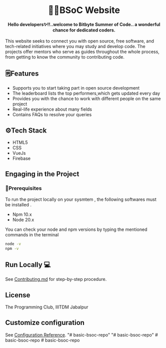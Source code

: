 <div align="center">

# 👨‍💻BSoC Website
####  Hello developers✨!!..welcome to Bitbyte Summer of Code.. a wonderful chance for dedicated coders.

</div>

This website seeks to connect you with open source, free software, and tech-related initiatives where you may study and develop code. The projects offer mentors who serve as guides throughout the whole process, from getting to know the community to contributing code. 

## 🗒️Features
- Supports you to start taking part in open source development
- The leaderboard lists the top performers,which gets updated every day 
- Provides you with the chance to work with different people on the same project
- Real-life experience about many fields 
- Contains FAQs to resolve your queries

## ⚙️Tech Stack
- HTML5 
- CSS
- VueJs
- Firebase

## Engaging in the Project
### 🔶Prerequisites 
To run the project locally on your sysmtem , the following softwares must be installed .
- Npm 10.x
- Node 20.x 

You can check your node and npm versions by typing the mentioned commands in the terminal

```bash
node -v
npm -v
```

## Run Locally 💻

See [Contributing.md](Contributing.md) for step-by-step procedure.

## License
The Programming Club, IIITDM Jabalpur

## Customize configuration
See [Configuration Reference](https://cli.vuejs.org/config/).
"# basic-bsoc-repo" 
"# basic-bsoc-repo" 
#   b a s i c - b s o c - r e p o  
 #   b a s i c - b s o c - r e p o  
 